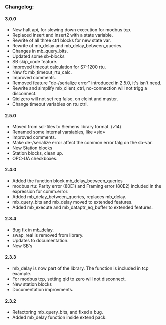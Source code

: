 ﻿### Changelog:

#### 3.0.0
- New halt api, for slowing down execution for modbus tcp.
- Replaced insert and insert2 with a state variable.
- Rewrite of all three ctrl blocks for new state var.
- Rewrite of mb_delay and mb_delay_between_queries.
- Changes in mb_query_bits.
- Updated some sb-blocks
- SB skip_code feature.
- Improved timeout calculation for S7-1200 rtu.
- New fc mb_timeout_rtu_calc.
- Improved comments.
- Removed feature "de-/serialize error" introduced in 2.5.0, it's isn't need.
- Rewrite and simplify mb_client_ctrl, no-connection will not trigg a disconnect.
- Qid zero will not set req false, on cleint and master.
- Change timeout variables on rtu ctrl.


#### 2.5.0
- Moved from scl-files to Siemens library format. (v14)
- Renamed some internal varsiables, like «sid»
- Improved comments.
- Make de-/serialize error affect the common error falg on the sb-var. 
- New Station blocks
- Station blocks, clean up.
- OPC-UA checkboxes.

#### 2.4.0
- Added the function block mb_delay_between_queries
- modbus rtu: Parity error (80E1) and Framing error (80E2) included in the expression for comm.error.
- Added mb_delay_between_queries, replaces mb_delay.
- mb_query_bits and mb_delay moved to extended features.
- Added mb_execute and mb_dataptr_eq_buffer to extended features.

#### 2.3.4
- Bug fix in mb_delay.
- swap_real is removed from library.
- Updates to documentation.
- New SB's

#### 2.3.3
- mb_delay is now part of the library. The function is included in tcp example.
- For modbus tcp, setting qid to zero will not disconnect.
- New station blocks
- Documentation improvments.

#### 2.3.2
- Refactoring mb_query_bits, and fixed a bug.
- Added mb_delay function inside extend pack.
